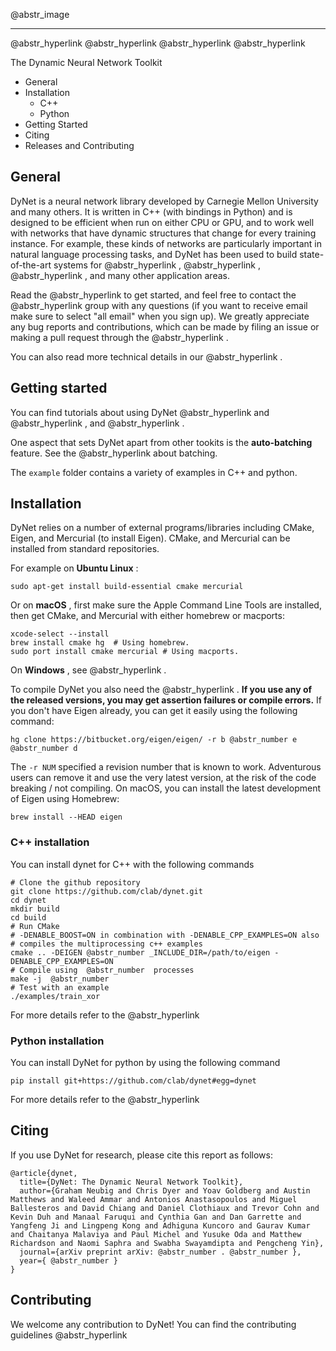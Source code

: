@abstr_image   
  


* * *

@abstr_hyperlink @abstr_hyperlink @abstr_hyperlink @abstr_hyperlink 

The Dynamic Neural Network Toolkit

  * General
  * Installation 
    * C++
    * Python
  * Getting Started
  * Citing
  * Releases and Contributing



## General

DyNet is a neural network library developed by Carnegie Mellon University and many others. It is written in C++ (with bindings in Python) and is designed to be efficient when run on either CPU or GPU, and to work well with networks that have dynamic structures that change for every training instance. For example, these kinds of networks are particularly important in natural language processing tasks, and DyNet has been used to build state-of-the-art systems for @abstr_hyperlink , @abstr_hyperlink , @abstr_hyperlink , and many other application areas.

Read the @abstr_hyperlink to get started, and feel free to contact the @abstr_hyperlink group with any questions (if you want to receive email make sure to select "all email" when you sign up). We greatly appreciate any bug reports and contributions, which can be made by filing an issue or making a pull request through the @abstr_hyperlink .

You can also read more technical details in our @abstr_hyperlink .

## Getting started

You can find tutorials about using DyNet @abstr_hyperlink and @abstr_hyperlink , and @abstr_hyperlink .

One aspect that sets DyNet apart from other tookits is the **auto-batching** feature. See the @abstr_hyperlink about batching.

The `example` folder contains a variety of examples in C++ and python.

## Installation

DyNet relies on a number of external programs/libraries including CMake, Eigen, and Mercurial (to install Eigen). CMake, and Mercurial can be installed from standard repositories.

For example on **Ubuntu Linux** :
    
    
    sudo apt-get install build-essential cmake mercurial
    

Or on **macOS** , first make sure the Apple Command Line Tools are installed, then get CMake, and Mercurial with either homebrew or macports:
    
    
    xcode-select --install
    brew install cmake hg  # Using homebrew.
    sudo port install cmake mercurial # Using macports.
    

On **Windows** , see @abstr_hyperlink .

To compile DyNet you also need the @abstr_hyperlink . **If you use any of the released versions, you may get assertion failures or compile errors.** If you don't have Eigen already, you can get it easily using the following command:
    
    
    hg clone https://bitbucket.org/eigen/eigen/ -r b @abstr_number e @abstr_number d
    

The `-r NUM` specified a revision number that is known to work. Adventurous users can remove it and use the very latest version, at the risk of the code breaking / not compiling. On macOS, you can install the latest development of Eigen using Homebrew:
    
    
    brew install --HEAD eigen
    

### C++ installation

You can install dynet for C++ with the following commands
    
    
    # Clone the github repository
    git clone https://github.com/clab/dynet.git
    cd dynet
    mkdir build
    cd build
    # Run CMake
    # -DENABLE_BOOST=ON in combination with -DENABLE_CPP_EXAMPLES=ON also
    # compiles the multiprocessing c++ examples
    cmake .. -DEIGEN @abstr_number _INCLUDE_DIR=/path/to/eigen -DENABLE_CPP_EXAMPLES=ON
    # Compile using  @abstr_number  processes
    make -j  @abstr_number 
    # Test with an example
    ./examples/train_xor
    

For more details refer to the @abstr_hyperlink 

### Python installation

You can install DyNet for python by using the following command
    
    
    pip install git+https://github.com/clab/dynet#egg=dynet
    

For more details refer to the @abstr_hyperlink 

## Citing

If you use DyNet for research, please cite this report as follows:
    
    
    @article{dynet,
      title={DyNet: The Dynamic Neural Network Toolkit},
      author={Graham Neubig and Chris Dyer and Yoav Goldberg and Austin Matthews and Waleed Ammar and Antonios Anastasopoulos and Miguel Ballesteros and David Chiang and Daniel Clothiaux and Trevor Cohn and Kevin Duh and Manaal Faruqui and Cynthia Gan and Dan Garrette and Yangfeng Ji and Lingpeng Kong and Adhiguna Kuncoro and Gaurav Kumar and Chaitanya Malaviya and Paul Michel and Yusuke Oda and Matthew Richardson and Naomi Saphra and Swabha Swayamdipta and Pengcheng Yin},
      journal={arXiv preprint arXiv: @abstr_number . @abstr_number },
      year={ @abstr_number }
    }
    

## Contributing

We welcome any contribution to DyNet! You can find the contributing guidelines @abstr_hyperlink 
